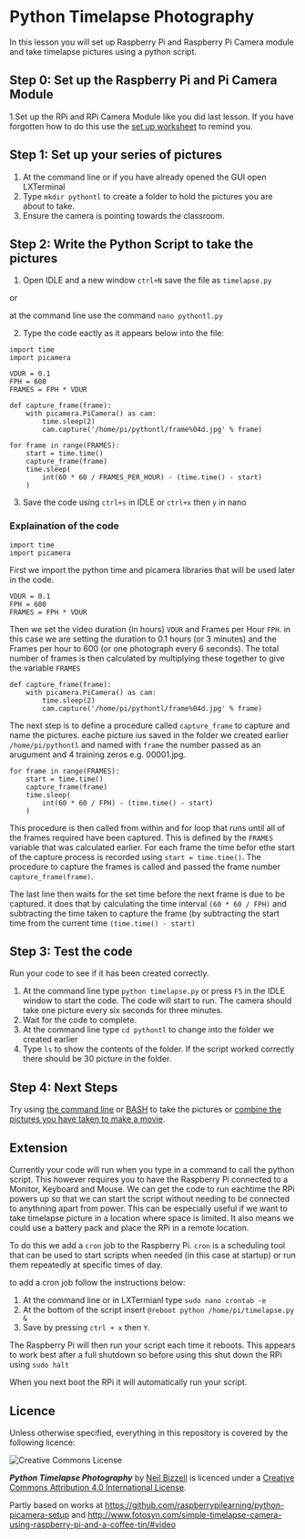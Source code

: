
# Python Timelapse Photography

In this lesson you will set up Raspberry Pi and Raspberry Pi Camera module and take timelapse pictures using a python script.

## Step 0: Set up the Raspberry Pi and Pi Camera Module

1.Set up the RPi and RPi Camera Module like you did last lesson. If you have forgotten how to do this use the [set up worksheet](../lesson-1/worksheet1.md) to remind you. 

## Step 1: Set up your series of pictures

1. At the command line or if you have already opened the GUI open LXTerminal
1. Type `mkdir pythontl` to create a folder to hold the pictures you are about to take.
1. Ensure the camera is pointing towards the classroom.

## Step 2: Write the Python Script to take the pictures

1. Open IDLE and a new window `ctrl+N` save the file as `timelapse.py`

or

at the command line use the command `nano pythontl.py`

2. Type the code eactly as it appears below into the file:

```
import time
import picamera

VDUR = 0.1
FPH = 600
FRAMES = FPH * VDUR 

def capture_frame(frame):
    with picamera.PiCamera() as cam:
        time.sleep(2)
        cam.capture('/home/pi/pythontl/frame%04d.jpg' % frame)

for frame in range(FRAMES):
    start = time.time()
    capture_frame(frame)
    time.sleep(
        int(60 * 60 / FRAMES_PER_HOUR) - (time.time() - start)
    )
```

3. Save the code using `ctrl+s` in IDLE or `ctrl+x` then `y` in nano

### Explaination of the code

```
import time
import picamera
```
First we import the python time and picamera libraries that will be used later in the code.

```
VDUR = 0.1
FPH = 600
FRAMES = FPH * VDUR 
```

Then we set the video duration (in  hours) `VDUR` and Frames per Hour `FPH`. in this case we are setting the duration to 0.1 hours (or 3 minutes) and the Frames per hour to 600 (or one photograph every 6 seconds). The total number of frames is then calculated by multiplying these together to give the variable `FRAMES`

```
def capture_frame(frame):
    with picamera.PiCamera() as cam:
        time.sleep(2)
        cam.capture('/home/pi/pythontl/frame%04d.jpg' % frame)
```
The next step is to define a procedure called `capture_frame` to capture and name the pictures. eache picture ius saved in the folder we created earlier `/home/pi/pythontl` and named with `frame` the number passed as an arugument and 4 training zeros e.g. 00001.jpg.

```
for frame in range(FRAMES):
    start = time.time()
    capture_frame(frame)
    time.sleep(
        int(60 * 60 / FPH) - (time.time() - start)
    )
```

This procedure is then called from within and for loop that runs until all of the frames required have been captured. This is defined by the `FRAMES` variable that was calculated earlier. For each frame the time befor ethe start of the capture process is recorded using `start = time.time()`. The procedure to capture the frames is called and passed the frame number `capture_frame(frame)`. 

The last line then waits for the set time before the next frame is due to be captured. it does that by calculating the time interval `(60 * 60 / FPH)` and subtracting the time taken to capture the frame (by subtracting the start time from the current time `(time.time() - start)` 

## Step 3: Test the code

Run your code to see if it has been created correctly.

1. At the command line type `python timelapse.py` or press `F5` in the IDLE window to start the code. The code will start to run. The camera should take one picture every six seconds for three minutes.
1. Wait for the code to complete.
1. At the command line type `cd pythontl` to change into the folder we created earlier
1. Type `ls` to show the contents of the folder. If the script worked correctly there should be 30 picture in the folder.

## Step 4: Next Steps

Try using [the command line](worksheet1.md) or [BASH](worksheet4.md) to take the pictures or [combine the pictures you have taken to make a movie](worksheet3.md).

## Extension

Currently your code will run when you type in a command to call the python script. This however requires you to have the Raspberry Pi connected to a Monitor, Keyboard and Mouse. We can get the code to run eachtime the RPi powers up so that we can start the script without needing to be connected to anythning apart from power. This can be especially useful if we want to take timelapse picture in a location where space is limited. It also means we could use a battery pack and place the RPi in a remote location.

To do this we add a `cron` job to the Raspberry Pi. `cron` is a scheduling tool that can be used to start scripts when needed (in this case at startup) or run them repeatedly at specific times of day.

to add a cron job follow the instructions below:

1. At the command line or in LXTermianl type `sudo nano crontab -e`
1. At the bottom of the script insert `@reboot python /home/pi/timelapse.py &`
1. Save  by pressing `ctrl + x` then `Y`.

The Raspberry Pi will then run your script each time it reboots. This appears to work best after a full shutdown so before using this shut down the RPi using `sudo halt`

When you next boot the RPi it will automatically run your script.


## Licence

Unless otherwise specified, everything in this repository is covered by the following licence:

![Creative Commons License](http://i.creativecommons.org/l/by-sa/4.0/88x31.png)

***Python Timelapse Photography*** by [Neil Bizzell](https://twitter.com/NeilBizzell) is licenced under a [Creative Commons Attribution 4.0 International License](http://creativecommons.org/licenses/by-sa/4.0/).

Partly based on works at https://github.com/raspberrypilearning/python-picamera-setup and http://www.fotosyn.com/simple-timelapse-camera-using-raspberry-pi-and-a-coffee-tin/#video
